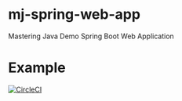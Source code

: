 # mj-spring-web-app
Mastering Java Demo Spring Boot Web Application
# Example
[![CircleCI](https://circleci.com/gh/paweln1975/mj-spring-web-app.svg?style=svg)](https://circleci.com/gh/paweln1975/mj-spring-web-app)
